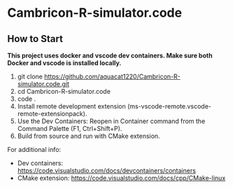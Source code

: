 # Cambricon-R-simulator.code

## How to Start

**This project uses docker and vscode dev containers. Make sure both Docker and vscode is installed locally.**

1. git clone https://github.com/aquacat1220/Cambricon-R-simulator.code.git
2. cd Cambricon-R-simulator.code
3. code .
4. Install remote development extension (ms-vscode-remote.vscode-remote-extensionpack).
5. Use the Dev Containers: Reopen in Container command from the Command Palette (F1, Ctrl+Shift+P).
6. Build from source and run with CMake extension.

For additional info:
- Dev containers: https://code.visualstudio.com/docs/devcontainers/containers
- CMake extension: https://code.visualstudio.com/docs/cpp/CMake-linux